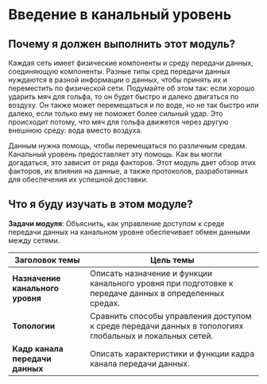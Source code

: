 # Введение в канальный уровень

<!-- 6.0.1 -->
##  Почему я должен выполнить этот модуль?

Каждая сеть имеет физические компоненты и среду передачи данных, соединяющую компоненты. Разные типы сред передачи данных нуждаются в разной информации о данных, чтобы принять их и переместить по физической сети. Подумайте об этом так: если хорошо ударить мяч для гольфа, то он будет быстро и далеко двигаться по воздуху. Он также может перемещаться и по воде, но не так быстро или далеко, если только ему не поможет более сильный удар. Это происходит потому, что мяч для гольфа движется через другую внешнюю среду: вода вместо воздуха.

Данным нужна помощь, чтобы перемещаться по различным средам. Канальный уровень предоставляет эту помощь. Как вы могли догадаться, это зависит от ряда факторов. Этот модуль дает обзор этих факторов, их влияния на данные, а также протоколов, разработанных для обеспечения их успешной доставки.

<!-- 6.0.2 -->
##  Что я буду изучать в этом модуле?

**Задачи модуля**: Объяснить, как управление доступом к среде передачи данных на канальном уровне обеспечивает обмен данными между сетями.

| **Заголовок темы** | **Цель темы** |
| --- | --- |
| **Назначение канального уровня** | Описать назначение и функции канального уровня при подготовке к передаче данных в определенных средах. |
| **Топологии** | Сравнить способы управления доступом к среде передачи данных в топологиях глобальных и локальных сетей. |
| **Кадр канала передачи данных** | Описать характеристики и функции кадра канала передачи данных. |



